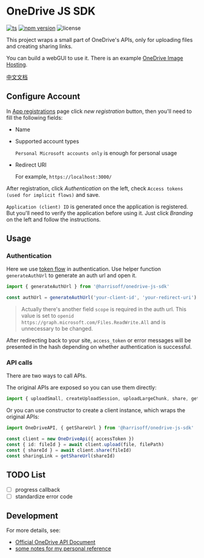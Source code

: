 # OneDrive JS SDK

[![ts](https://badgen.net/badge/Built%20With/TypeScript/blue)](https://github.com/microsoft/TypeScript)
[![npm version](https://badge.fury.io/js/@harrisoff%2Fonedrive-js-sdk.svg)](https://www.npmjs.com/package/@harrisoff/onedrive-js-sdk)
![license](https://img.shields.io/npm/l/@harrisoff/onedrive-js-sdk)

This project wraps a small part of OneDrive's APIs, only for uploading files and creating sharing links.

You can build a webGUI to use it. There is an example [OneDrive Image Hosting](https://github.com/harrisoff/onedrive-image-hosting).

[中文文档](./README.zh-cn.md)

## Configure Account

In [App registrations](https://portal.azure.com/#blade/Microsoft_AAD_RegisteredApps/ApplicationsListBlade) page click *new registration* button, then you'll need to fill the following fields:

- Name

- Supported account types

   `Personal Microsoft accounts only` is enough for personal usage

- Redirect URI

   For example, `https://localhost:3000/`

After registration, click *Authentication* on the left, check `Access tokens (used for implicit flows)` and save.

`Application (client) ID` is generated once the application is registered. But you'll need to verify the application before using it. Just click *Branding* on the left and follow the instructions.

## Usage

### Authentication

Here we use [token flow](https://docs.microsoft.com/en-us/onedrive/developer/rest-api/getting-started/graph-oauth?view=odsp-graph-online#token-flow) in authentication. Use helper function `generateAuthUrl` to generate an auth url and open it.

```ts
import { generateAuthUrl } from '@harrisoff/onedrive-js-sdk'

const authUrl = generateAuthUrl('your-client-id', 'your-redirect-uri')
```

> Actually there's another field `scope` is required in the auth url.
> This value is set to `openid https://graph.microsoft.com/Files.ReadWrite.All`
> and is unnecessary to be changed.

After redirecting back to your site, `access_token` or error messages will be presented in the hash depending on whether authentication is successful.

### API calls

There are two ways to call APIs.

The original APIs are exposed so you can use them directly:

```ts
import { uploadSmall, createUploadSession, uploadLargeChunk, share, getShareUrl } from '@harrisoff/onedrive-js-sdk'
```

Or you can use constructor to create a client instance, which wraps the original APIs:

```ts
import OneDriveAPI, { getShareUrl } from '@harrisoff/onedrive-js-sdk'

const client = new OneDriveApi({ accessToken })
const { id: fileId } = await client.upload(file, filePath)
const { shareId } = await client.share(fileId)
const sharingLink = getShareUrl(shareId)
```

## TODO List

- [ ] progress callback
- [ ] standardize error code

## Development

For more details, see:

- [Official OneDrive API Document](https://docs.microsoft.com/en-us/onedrive/developer/)
- [some notes for my personal reference](./NOTES.md)
